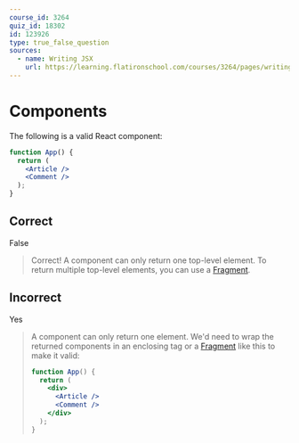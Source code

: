 ```yaml
---
course_id: 3264
quiz_id: 18302
id: 123926
type: true_false_question
sources:
  - name: Writing JSX
    url: https://learning.flatironschool.com/courses/3264/pages/writing-jsx
---
```


# Components

The following is a valid React component:

```jsx
function App() {
  return (
    <Article />
    <Comment />
  );
}
```

## Correct

False

> Correct! A component can only return one top-level element. To return multiple
> top-level elements, you can use a
> [Fragment](https://reactjs.org/docs/fragments.html).

## Incorrect

Yes

> A component can only return one element. We'd need to wrap the returned
> components in an enclosing tag or a
> [Fragment](https://reactjs.org/docs/fragments.html) like this to make it
> valid:
>
> ```jsx
> function App() {
>   return (
>     <div>
>       <Article />
>       <Comment />
>     </div>
>   );
> }
> ```

